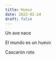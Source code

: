 ```yaml
---
title: Huevo
date: 2022-02-24
draft: false
---
```


Un ave nace

El mundo es un huevo

Cascarón roto